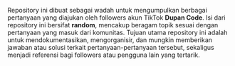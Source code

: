 Repository ini dibuat sebagai wadah untuk mengumpulkan berbagai pertanyaan yang diajukan oleh followers akun TikTok **Dupan Code**. Isi dari repository ini bersifat **random**, mencakup beragam topik sesuai dengan pertanyaan yang masuk dari komunitas. Tujuan utama repository ini adalah untuk mendokumentasikan, mengorganisir, dan mungkin memberikan jawaban atau solusi terkait pertanyaan-pertanyaan tersebut, sekaligus menjadi referensi bagi followers atau pengguna lain yang tertarik.
